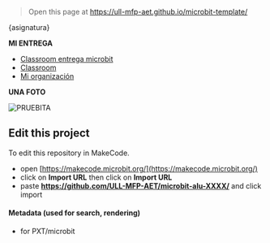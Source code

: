 
> Open this page at <https://ull-mfp-aet.github.io/microbit-template/>

{asignatura}


**MI ENTREGA**
* [Classroom entrega microbit](https://classroom.github.com/classrooms/149104090-ull-mfp-aet-2324-alu0100224023/assignments/microbit-v2)
* [Classroom](https://classroom.github.com/classrooms/149104090-ull-mfp-aet-2324-alu0100224023)
* [Mi organización](https://github.com/ULL-MFP-AET-2324-alu0100224023)


**UNA FOTO**

![PRUEBITA](https://img.freepik.com/foto-gratis/paisaje-niebla-matutina-montanas-globos-aerostaticos-al-amanecer_335224-794.jpg?size=626&ext=jpg&ga=GA1.1.867424154.1697932800&semt=sph)


## Edit this project

To edit this repository in MakeCode.

* open [https://makecode.microbit.org/](https://makecode.microbit.org/)
* click on **Import URL** then click on **Import URL**
* paste **https://github.com/ULL-MFP-AET/microbit-alu-XXXX/** and click import

#### Metadata (used for search, rendering)

* for PXT/microbit


<script src="https://makecode.com/gh-pages-embed.js">
</script>
<script>makeCodeRender("{{ site.makecode.home_url }}", "{{ site.github.owner_name }}/{{ site.github.repository_name }}");
</script>
